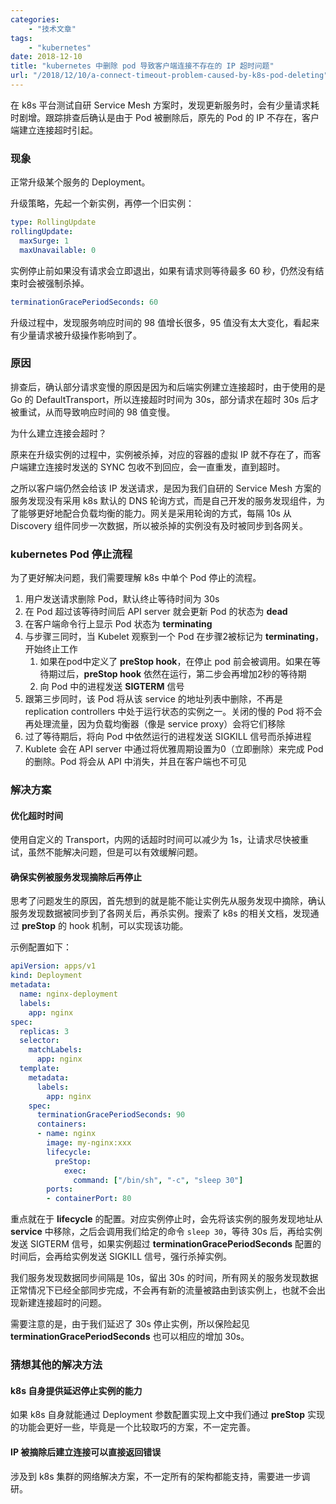 ```yaml
---
categories:
    - "技术文章"
tags:
    - "kubernetes"
date: 2018-12-10
title: "kubernetes 中删除 pod 导致客户端连接不存在的 IP 超时问题"
url: "/2018/12/10/a-connect-timeout-problem-caused-by-k8s-pod-deleting"
---
```


在 k8s 平台测试自研 Service Mesh 方案时，发现更新服务时，会有少量请求耗时剧增。跟踪排查后确认是由于 Pod 被删除后，原先的 Pod 的 IP 不存在，客户端建立连接超时引起。

<!--more-->

### 现象

正常升级某个服务的 Deployment。

升级策略，先起一个新实例，再停一个旧实例：

```yaml
type: RollingUpdate
rollingUpdate:
  maxSurge: 1
  maxUnavailable: 0
```

实例停止前如果没有请求会立即退出，如果有请求则等待最多 60 秒，仍然没有结束时会被强制杀掉。

```yaml
terminationGracePeriodSeconds: 60
```

升级过程中，发现服务响应时间的 98 值增长很多，95 值没有太大变化，看起来有少量请求被升级操作影响到了。

### 原因

排查后，确认部分请求变慢的原因是因为和后端实例建立连接超时，由于使用的是 Go 的 DefaultTransport，所以连接超时时间为 30s，部分请求在超时 30s 后才被重试，从而导致响应时间的 98 值变慢。

为什么建立连接会超时？

原来在升级实例的过程中，实例被杀掉，对应的容器的虚拟 IP 就不存在了，而客户端建立连接时发送的 SYNC 包收不到回应，会一直重发，直到超时。

之所以客户端仍然会给该 IP 发送请求，是因为我们自研的 Service Mesh 方案的服务发现没有采用 k8s 默认的 DNS 轮询方式，而是自己开发的服务发现组件，为了能够更好地配合负载均衡的能力。网关是采用轮询的方式，每隔 10s 从 Discovery 组件同步一次数据，所以被杀掉的实例没有及时被同步到各网关。

### kubernetes Pod 停止流程

为了更好解决问题，我们需要理解 k8s 中单个 Pod 停止的流程。

1. 用户发送请求删除 Pod，默认终止等待时间为 30s
2. 在 Pod 超过该等待时间后 API server 就会更新 Pod 的状态为 **dead**
3. 在客户端命令行上显示 Pod 状态为 **terminating**
4. 与步骤三同时，当 Kubelet 观察到一个 Pod 在步骤2被标记为 **terminating**，开始终止工作
    1. 如果在pod中定义了 **preStop hook**，在停止 pod 前会被调用。如果在等待期过后，**preStop hook** 依然在运行，第二步会再增加2秒的等待期
    2. 向 Pod 中的进程发送 **SIGTERM** 信号
5. 跟第三步同时，该 Pod 将从该 service 的地址列表中删除，不再是 replication controllers 中处于运行状态的实例之一。关闭的慢的 Pod 将不会再处理流量，因为负载均衡器（像是 service proxy）会将它们移除
6. 过了等待期后，将向 Pod 中依然运行的进程发送 SIGKILL 信号而杀掉进程
7. Kublete 会在 API server 中通过将优雅周期设置为0（立即删除）来完成 Pod 的删除。Pod 将会从 API 中消失，并且在客户端也不可见

### 解决方案

#### 优化超时时间

使用自定义的 Transport，内网的话超时时间可以减少为 1s，让请求尽快被重试，虽然不能解决问题，但是可以有效缓解问题。

#### 确保实例被服务发现摘除后再停止

思考了问题发生的原因，首先想到的就是能不能让实例先从服务发现中摘除，确认服务发现数据被同步到了各网关后，再杀实例。搜索了 k8s 的相关文档，发现通过 **preStop** 的 hook 机制，可以实现该功能。

示例配置如下：

```yaml
apiVersion: apps/v1
kind: Deployment
metadata:
  name: nginx-deployment
  labels:
    app: nginx
spec:
  replicas: 3
  selector:
    matchLabels:
      app: nginx
  template:
    metadata:
      labels:
        app: nginx
    spec:
      terminationGracePeriodSeconds: 90
      containers:
      - name: nginx
        image: my-nginx:xxx
        lifecycle:
          preStop:
            exec:
              command: ["/bin/sh", "-c", "sleep 30"]
        ports:
        - containerPort: 80
```

重点就在于 **lifecycle** 的配置。对应实例停止时，会先将该实例的服务发现地址从 **service** 中移除，之后会调用我们给定的命令 `sleep 30`，等待 30s 后，再给实例发送 SIGTERM 信号，如果实例超过 **terminationGracePeriodSeconds** 配置的时间后，会再给实例发送 SIGKILL 信号，强行杀掉实例。

我们服务发现数据同步间隔是 10s，留出 30s 的时间，所有网关的服务发现数据正常情况下已经全部同步完成，不会再有新的流量被路由到该实例上，也就不会出现新建连接超时的问题。

需要注意的是，由于我们延迟了 30s 停止实例，所以保险起见 **terminationGracePeriodSeconds** 也可以相应的增加 30s。
              
### 猜想其他的解决方法

#### k8s 自身提供延迟停止实例的能力

如果 k8s 自身就能通过 Deployment 参数配置实现上文中我们通过 **preStop** 实现的功能会更好一些，毕竟是一个比较取巧的方案，不一定完善。

#### IP 被摘除后建立连接可以直接返回错误

涉及到 k8s 集群的网络解决方案，不一定所有的架构都能支持，需要进一步调研。
